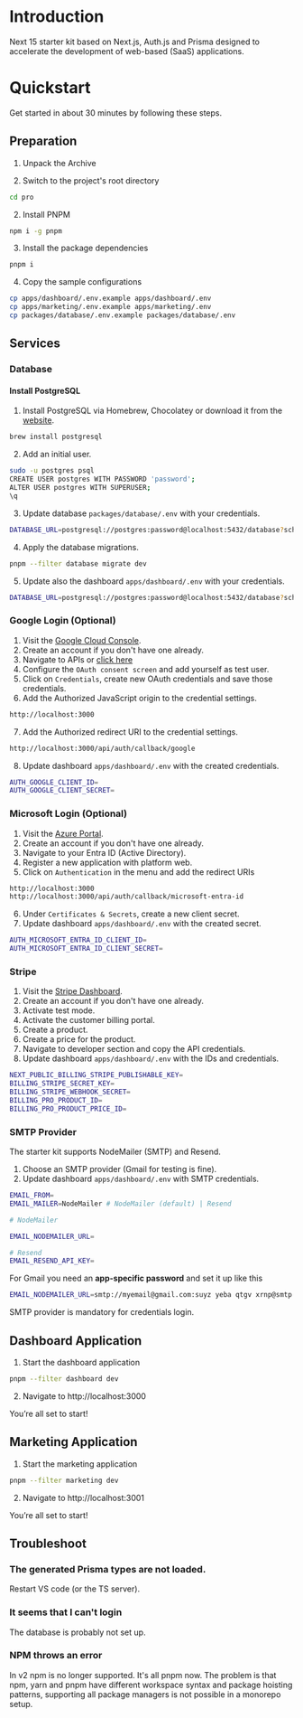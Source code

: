 # Introduction

Next 15 starter kit based on Next.js, Auth.js and Prisma designed to accelerate the development of web-based (SaaS) applications.

# Quickstart

Get started in about 30 minutes by following these steps.

## Preparation

1. Unpack the Archive

2. Switch to the project's root directory

```bash
cd pro
```

2. Install PNPM

```bash
npm i -g pnpm
```

3. Install the package dependencies

```bash
pnpm i
```

4. Copy the sample configurations

```bash
cp apps/dashboard/.env.example apps/dashboard/.env
cp apps/marketing/.env.example apps/marketing/.env
cp packages/database/.env.example packages/database/.env
```

## Services

### Database

#### Install PostgreSQL

1.  Install PostgreSQL via Homebrew, Chocolatey or download it from the [website](https://www.postgresql.org/download/).

```bash
brew install postgresql
```

2. Add an initial user.

```bash
sudo -u postgres psql
CREATE USER postgres WITH PASSWORD 'password';
ALTER USER postgres WITH SUPERUSER;
\q
```

3.  Update database `packages/database/.env` with your credentials.

```bash
DATABASE_URL=postgresql://postgres:password@localhost:5432/database?schema=public
```

4. Apply the database migrations.

```bash
pnpm --filter database migrate dev
```

5. Update also the dashboard `apps/dashboard/.env` with your credentials.

```bash
DATABASE_URL=postgresql://postgres:password@localhost:5432/database?schema=public
```

### Google Login (Optional)

1. Visit the [Google Cloud Console](https://console.cloud.google.com/).
2. Create an account if you don't have one already.
3. Navigate to APIs or [click here](https://console.cloud.google.com/apis)
4. Configure the `OAuth consent screen` and add yourself as test user.
5. Click on `Credentials`, create new OAuth credentials and save those credentials.
6. Add the Authorized JavaScript origin to the credential settings.

```bash
http://localhost:3000
```

7. Add the Authorized redirect URI to the credential settings.

```bash
http://localhost:3000/api/auth/callback/google
```

8. Update dashboard `apps/dashboard/.env` with the created credentials.

```bash
AUTH_GOOGLE_CLIENT_ID=
AUTH_GOOGLE_CLIENT_SECRET=
```

### Microsoft Login (Optional)

1. Visit the [Azure Portal](https://portal.azure.com/).
2. Create an account if you don't have one already.
3. Navigate to your Entra ID (Active Directory).
4. Register a new application with platform web.
5. Click on `Authentication` in the menu and add the redirect URIs

```bash
http://localhost:3000
http://localhost:3000/api/auth/callback/microsoft-entra-id
```

6. Under `Certificates & Secrets`, create a new client secret.
7. Update dashboard `apps/dashboard/.env` with the created secret.

```bash
AUTH_MICROSOFT_ENTRA_ID_CLIENT_ID=
AUTH_MICROSOFT_ENTRA_ID_CLIENT_SECRET=
```

### Stripe

1. Visit the [Stripe Dashboard](https://dashboard.stripe.com/).
2. Create an account if you don't have one already.
3. Activate test mode.
4. Activate the customer billing portal.
5. Create a product.
6. Create a price for the product.
7. Navigate to developer section and copy the API credentials.
8. Update dashboard `apps/dashboard/.env` with the IDs and credentials.

```bash
NEXT_PUBLIC_BILLING_STRIPE_PUBLISHABLE_KEY=
BILLING_STRIPE_SECRET_KEY=
BILLING_STRIPE_WEBHOOK_SECRET=
BILLING_PRO_PRODUCT_ID=
BILLING_PRO_PRODUCT_PRICE_ID=
```

### SMTP Provider

The starter kit supports NodeMailer (SMTP) and Resend.

1. Choose an SMTP provider (Gmail for testing is fine).
2. Update dashboard `apps/dashboard/.env` with SMTP credentials.

```bash
EMAIL_FROM=
EMAIL_MAILER=NodeMailer # NodeMailer (default) | Resend

# NodeMailer

EMAIL_NODEMAILER_URL=

# Resend
EMAIL_RESEND_API_KEY=
```

For Gmail you need an **app-specific password** and set it up like this

```bash
EMAIL_NODEMAILER_URL=smtp://myemail@gmail.com:suyz yeba qtgv xrnp@smtp.gmail.com:465
```

<Callout>SMTP provider is mandatory for credentials login.</Callout>

## Dashboard Application

1. Start the dashboard application

```bash
pnpm --filter dashboard dev
```

2. Navigate to http://localhost:3000

You’re all set to start!

## Marketing Application

1. Start the marketing application

```bash
pnpm --filter marketing dev
```

2. Navigate to http://localhost:3001

You’re all set to start!

## Troubleshoot

### The generated Prisma types are not loaded.

Restart VS code (or the TS server).

### It seems that I can't login

The database is probably not set up.

### NPM throws an error

In v2 npm is no longer supported. It's all pnpm now. The problem is that npm, yarn and pnpm have different workspace syntax and package hoisting patterns, supporting all package managers is not possible in a monorepo setup.
